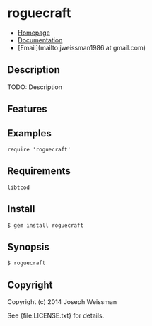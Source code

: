 # roguecraft

* [Homepage](https://rubygems.org/gems/roguecraft)
* [Documentation](http://rubydoc.info/gems/roguecraft/frames)
* [Email](mailto:jweissman1986 at gmail.com)

## Description

TODO: Description

## Features

## Examples

    require 'roguecraft'

## Requirements

    libtcod

## Install

    $ gem install roguecraft

## Synopsis

    $ roguecraft

## Copyright

Copyright (c) 2014 Joseph Weissman

See {file:LICENSE.txt} for details.
